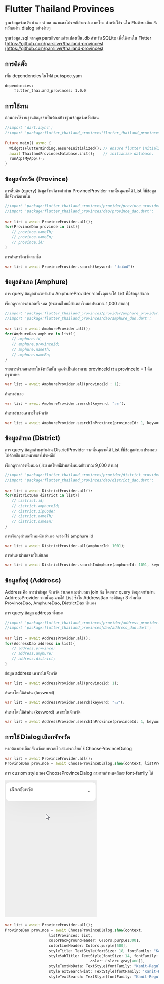 # Flutter Thailand Provinces

ฐานข้อมูลจังหวัด อำเภอ ตำบล หมายเลขไปรษณีย์ของประเทศไทย สำหรับใช้งานใน Flutter
เลือกจังหวักดผ่าน dialog อย่างง่ายๆ 

ฐานข้อมูล .sql จากคุณ parsilver แล้วแปลงเป็น .db สำหรับ SQLite เพื่อใช้งานใน Flutter
[https://github.com/parsilver/thailand-provinces](https://github.com/parsilver/thailand-provinces)

## การติดตั้ง

เพิ่ม dependencies ในไฟล์ pubspec.yaml

```bash
dependencies:
    flutter_thailand_provinces: 1.0.0
```

## การใช้งาน

ก่อนการใช้งานฐานข้อมูลจำเป็นต้องสร้างฐานข้อมูลจังหวัดก่อน

```dart
//import 'dart:async';
//import 'package:flutter_thailand_provinces/flutter_thailand_provinces.dart';

Future main() async {
  WidgetsFlutterBinding.ensureInitialized(); // ensure flutter initialized.
  await ThailandProvincesDatabase.init();    // initialize database.
  runApp(MyApp());
}
```

## ข้อมูลจังหวัด (Province)

การสืบค้น (query) ข้อมูลจังหวัดจะทำผ่าน ProvinceProvider จากนั้นคุณจะได้ List<ProvinceDao> ที่มีข้อมูลชื่อจังหวัดภายใน

```dart
//import 'package:flutter_thailand_provinces/provider/province_provider.dart';
//import 'package:flutter_thailand_provinces/dao/province_dao.dart';

var list = await ProvinceProvider.all();
for(ProvinceDao province in list){
   // province.nameTh;
   // province.nameEn;
   // province.id;
}
```


การค้นหาจังหวัดจากชื่อ

```dart
var list = await ProvinceProvider.search(keyword: "เชียงใหม่");
```

## ข้อมูลอำเภอ (Amphure)

การ query ข้อมูลอำเภอทำผ่าน AmphureProvider จากนั้นคุณจะได้ List<AmphureDao> ที่มีข้อมูลอำเภอ

เรียกดูรายการอำเภอทั้งหมด (ประเทศไทยมีอำเภอทั้งหมดประมาณ 1,000 อำเภอ)

```dart
//import 'package:flutter_thailand_provinces/provider/amphure_provider.dart';
//import 'package:flutter_thailand_provinces/dao/amphure_dao.dart';

var list = await AmphureProvider.all();
for(AmphureDao amphure in list){
   // amphure.id;
   // amphure.provinceId;
   // amphure.nameTh;
   // amphure.nameEn;
}
```

รายการอำเภอเฉพาะในจังหวัดนั้น คุณจำเป็นต้องทราบ provinceId 
เช่น provinceId = 1 คือ กรุงเทพฯ

```dart
var list = await AmphureProvider.all(provinceId : 1);
```

ค้นหาอำเภอ
```dart
var list = await AmphureProvider.search(keyword: "บาง");
```


ค้นหาอำเภอเฉพาะในจังหวัด
```dart
var list = await AmphureProvider.searchInProvince(provinceId: 1, keyword: "บาง");
```

## ข้อมูลตำบล (District)

การ query ข้อมูลตำบลทำผ่าน DistrictProvider จากนั้นคุณจะได้ List<DistrictDao> ที่มีข้อมูลตำบล
ประกอบไปด้วยชือ และหมายเลขไปรษณีย์

เรียกดูรายการทั้งหมด (ประเทศไทยมีตำบลทั้งหมดประมาณ 9,000 ตำบล)

```dart
//import 'package:flutter_thailand_provinces/provider/district_provider.dart';
//import 'package:flutter_thailand_provinces/dao/district_dao.dart';

var list = await DistrictProvider.all();
for(DistrictDao district in list){
   // district.id;
   // district.amphureId;
   // district.zipCode;
   // district.nameTh;
   // district.nameEn;
}
```

การเรียกดูตำบลทั้งหมดในอำเภอ จะต้องใช้ amphure id

```dart
var list = await DistrictProvider.all(amphureId: 1001);
```

การค้นหาตำบลจากในอำเภอ

```dart
var list = await DistrictProvider.searchInAmphure(amphureId: 1001, keyword: "แม่เมาะ");
```

## ข้อมูลที่อยู่ (Address)

Address คือ การนำข้อมูล จังหวัด อำเภอ และตำบลมา join กัน โดยการ query ข้อมูลจะทำผ่าน AddressProvider จากนั้นคุณจะได้ List<AddressDao> ซึ่งใน AddressDao จะมีข้อมูล 3 ส่วนคือ ProvinceDao, AmphureDao, DistrictDao นั่นเอง

การ query ข้อมูล address ทั้งหมด

```dart
//import 'package:flutter_thailand_provinces/provider/address_provider.dart';
//import 'package:flutter_thailand_provinces/dao/address_dao.dart';

var list = await AddressProvider.all();
for(AddressDao address in list){
   // address.province;
   // address.amphure;
   // address.district;
}
```

ข้อมูล address เฉพาะในจังหวัด
```dart
var list = await AddressProvider.all(provinceId: 1);
```

ค้นหาโดยใช้คำค้น (keyword)

```dart
var list = await AddressProvider.search(keyword: "นา");
```

ค้นหาโดยใช้คำค้น (keyword) เฉพาะในจังหวัด

```dart
var list = await AddressProvider.searchInProvince(provinceId: 1, keyword: "101");
```

## การใช้ Dialog เลือกจังหวัด
หากต้องการเลือกจังหวัดแบบรวดเร็ว สามารถเรียกใช้ ChooseProvinceDialog 
```dart
var list = await ProvinceProvider.all();
ProvinceDao province = await ChooseProvinceDialog.show(context, listProvinces: list);
```

การ custom style ของ ChooseProvinceDialog สามารถกำหนดสีและ font-family ได้

![Screenshot](screenshots/a1.gif)

```dart
var list = await ProvinceProvider.all();
ProvinceDao province = await ChooseProvinceDialog.show(context,
                    listProvinces: list,
                    colorBackgroundHeader: Colors.purple[300],
                    colorLineHeader: Colors.purple[500],
                    styleTitle: TextStyle(fontSize: 18, fontFamily: "Kanit-Regular"),
                    styleSubTitle: TextStyle(fontSize: 14, fontFamily: "Kanit-Regular", 
                                       color: Colors.grey[400]),
                    styleTextNoData: TextStyle(fontFamily: "Kanit-Regular"),
                    styleTextSearchHint: TextStyle(fontFamily: "Kanit-Regular"),
                    styleTextSearch: TextStyle(fontFamily: "Kanit-Regular"));
                  
```

